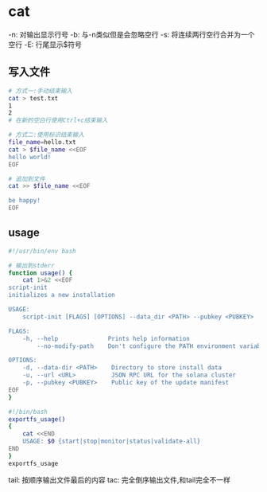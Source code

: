 # cat

-n: 对输出显示行号
-b: 与-n类似但是会忽略空行
-s: 将连续两行空行合并为一个空行
-E: 行尾显示$符号

## 写入文件

```bash
# 方式一:手动结束输入
cat > test.txt
1
2
# 在新的空白行使用Ctrl+c结束输入

# 方式二:使用标识结束输入
file_name=hello.txt
cat > $file_name <<EOF
hello world!
EOF

# 追加到文件
cat >> $file_name <<EOF

be happy!
EOF
```

## usage

```bash
#!/usr/bin/env bash

# 输出到stderr
function usage() {
    cat 1>&2 <<EOF
script-init
initializes a new installation

USAGE:
    script-init [FLAGS] [OPTIONS] --data_dir <PATH> --pubkey <PUBKEY>

FLAGS:
    -h, --help              Prints help information
        --no-modify-path    Don't configure the PATH environment variable

OPTIONS:
    -d, --data-dir <PATH>    Directory to store install data
    -u, --url <URL>          JSON RPC URL for the solana cluster
    -p, --pubkey <PUBKEY>    Public key of the update manifest
EOF
}
```

```bash
#!/bin/bash
exportfs_usage()
{
    cat <<END
    USAGE: $0 {start|stop|monitor|status|validate-all}
END
}
exportfs_usage
```

tail: 按顺序输出文件最后的内容
tac: 完全倒序输出文件,和tail完全不一样